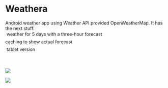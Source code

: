 # <b>Weathera</b> <br>
Android weather app using Weather API provided OpenWeatherMap. It has the next stuff: <br>
&#149; weather for 5 days with a three-hour forecast <br>
&#149; caching to show actual forecast <br>
&#149; tablet version <br>

<br>

<a href='http://postimage.org/' target='_blank'><img src='http://s17.postimg.org/djn97nc4f/o_YWRlw_Rv_TVI.jpg'/></a>

<a href='http://postimage.org/' target='_blank'><img src='http://s18.postimg.org/nkfa21avd/2015_08_11_12_54_38.png'/></a>
